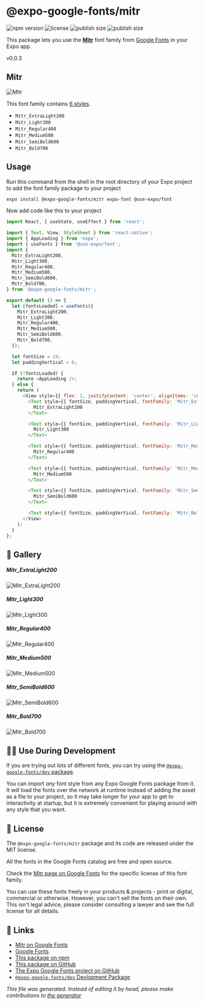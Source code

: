 # @expo-google-fonts/mitr

![npm version](https://flat.badgen.net/npm/v/@expo-google-fonts/mitr)
![license](https://flat.badgen.net/github/license/expo/google-fonts)
![publish size](https://flat.badgen.net/packagephobia/install/@expo-google-fonts/mitr)
![publish size](https://flat.badgen.net/packagephobia/publish/@expo-google-fonts/mitr)

This package lets you use the [**Mitr**](https://fonts.google.com/specimen/Mitr) font family from [Google Fonts](https://fonts.google.com/) in your Expo app.

v0.0.3

## Mitr

![Mitr](./font-family.png)

This font family contains [6 styles](#gallery).

- `Mitr_ExtraLight200`
- `Mitr_Light300`
- `Mitr_Regular400`
- `Mitr_Medium500`
- `Mitr_SemiBold600`
- `Mitr_Bold700`

## Usage

Run this command from the shell in the root directory of your Expo project to add the font family package to your project
```sh
expo install @expo-google-fonts/mitr expo-font @use-expo/font
```

Now add code like this to your project
```js
import React, { useState, useEffect } from 'react';

import { Text, View, StyleSheet } from 'react-native';
import { AppLoading } from 'expo';
import { useFonts } from '@use-expo/font';
import {
  Mitr_ExtraLight200,
  Mitr_Light300,
  Mitr_Regular400,
  Mitr_Medium500,
  Mitr_SemiBold600,
  Mitr_Bold700,
} from '@expo-google-fonts/mitr';

export default () => {
  let [fontsLoaded] = useFonts({
    Mitr_ExtraLight200,
    Mitr_Light300,
    Mitr_Regular400,
    Mitr_Medium500,
    Mitr_SemiBold600,
    Mitr_Bold700,
  });

  let fontSize = 24;
  let paddingVertical = 6;

  if (!fontsLoaded) {
    return <AppLoading />;
  } else {
    return (
      <View style={{ flex: 1, justifyContent: 'center', alignItems: 'center' }}>
        <Text style={{ fontSize, paddingVertical, fontFamily: 'Mitr_ExtraLight200' }}>
          Mitr_ExtraLight200
        </Text>

        <Text style={{ fontSize, paddingVertical, fontFamily: 'Mitr_Light300' }}>
          Mitr_Light300
        </Text>

        <Text style={{ fontSize, paddingVertical, fontFamily: 'Mitr_Regular400' }}>
          Mitr_Regular400
        </Text>

        <Text style={{ fontSize, paddingVertical, fontFamily: 'Mitr_Medium500' }}>
          Mitr_Medium500
        </Text>

        <Text style={{ fontSize, paddingVertical, fontFamily: 'Mitr_SemiBold600' }}>
          Mitr_SemiBold600
        </Text>

        <Text style={{ fontSize, paddingVertical, fontFamily: 'Mitr_Bold700' }}>Mitr_Bold700</Text>
      </View>
    );
  }
};

```

## 🔡 Gallery

##### Mitr_ExtraLight200
![Mitr_ExtraLight200](./13aa43b100ddb2ef3f574409c44d5148c96e262d636030f3546632afc8bec583.ttf.png)

##### Mitr_Light300
![Mitr_Light300](./42aaeccd38bab09aab541391f181cf90544aed031b28240064e03a597d820aff.ttf.png)

##### Mitr_Regular400
![Mitr_Regular400](./51a838bb86fd8ae3d3b14861b86090b8e590d6cec16828f5ff85cc29e255fdd4.ttf.png)

##### Mitr_Medium500
![Mitr_Medium500](./a8c0fad121eecc6ccc06afd51a3ed04b7632eabd778490fabe406d010d492fb6.ttf.png)

##### Mitr_SemiBold600
![Mitr_SemiBold600](./f52b41a04226fd35e8292e4074e68cf18847a0b362d1ea41038b6cebcad7953c.ttf.png)

##### Mitr_Bold700
![Mitr_Bold700](./302b58d18b982fe3745338cc6ea87e5868436d2ba962262423c98cac9d161c47.ttf.png)


## 👩‍💻 Use During Development

If you are trying out lots of different fonts, you can try using the [`@expo-google-fonts/dev` package](https://github.com/expo/google-fonts/tree/master/font-packages/dev#readme).

You can import *any* font style from any Expo Google Fonts package from it. It will load the fonts
over the network at runtime instead of adding the asset as a file to your project, so it may take longer
for your app to get to interactivity at startup, but it is extremely convenient
for playing around with any style that you want.

## 📖 License

The `@expo-google-fonts/mitr` package and its code are released under the MIT license.

All the fonts in the Google Fonts catalog are free and open source.

Check the [Mitr page on Google Fonts](https://fonts.google.com/specimen/Mitr) for the specific license of this font family.

You can use these fonts freely in your products & projects - print or digital, commercial or otherwise. However, you can't sell the fonts on their own. This isn't legal advice, please consider consulting a lawyer and see the full license for all details.

## 🔗 Links

- [Mitr on Google Fonts](https://fonts.google.com/specimen/Mitr)
- [Google Fonts](https://fonts.google.com/)
- [This package on npm](https://www.npmjs.com/package/@expo-google-fonts/mitr)
- [This package on GitHub](https://github.com/expo/google-fonts/tree/master/font-packages/mitr)
- [The Expo Google Fonts project on GitHub](https://github.com/expo/google-fonts)
- [`@expo-google-fonts/dev` Devlopment Package](https://github.com/expo/google-fonts/tree/master/font-packages/dev)


*This file was generated. Instead of editing it by head, please make contributions to [the generator](https://github.com/expo/google-fonts/tree/master/packages/generator)*
